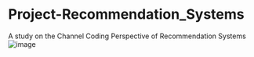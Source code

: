 # Project-Recommendation_Systems
A study on the Channel Coding Perspective of Recommendation Systems
![image](https://github.com/user-attachments/assets/7a961187-942f-411b-87e1-aece7db99c27)
